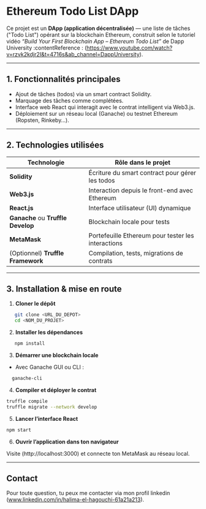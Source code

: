 # Ethereum Todo List DApp

Ce projet est un **DApp (application décentralisée)** — une liste de tâches ("Todo List") opérant sur la blockchain Ethereum, construit selon le tutoriel vidéo *“Build Your First Blockchain App – Ethereum Todo List”* de Dapp University :contentReference : (https://www.youtube.com/watch?v=rzvk2kdjr2I&t=4716s&ab_channel=DappUniversity).

---

## 1. Fonctionnalités principales

- Ajout de tâches (todos) via un smart contract Solidity.
- Marquage des tâches comme complétées.
- Interface web React qui interagit avec le contrat intelligent via Web3.js.
- Déploiement sur un réseau local (Ganache) ou testnet Ethereum (Ropsten, Rinkeby…).

---

## 2. Technologies utilisées

| Technologie | Rôle dans le projet |
|-------------|----------------------|
| **Solidity** | Écriture du smart contract pour gérer les todos |
| **Web3.js** | Interaction depuis le front-end avec Ethereum |
| **React.js** | Interface utilisateur (UI) dynamique |
| **Ganache** ou **Truffle Develop** | Blockchain locale pour tests |
| **MetaMask** | Portefeuille Ethereum pour tester les interactions |
| (Optionnel) **Truffle Framework** | Compilation, tests, migrations de contrats |

---

## 3. Installation & mise en route

1. **Cloner le dépôt**  
```bash
   git clone <URL_DU_DEPOT>
   cd <NOM_DU_PROJET>
```
2. **Installer les dépendances**
```bash   
   npm install
```
3. **Démarrer une blockchain locale**
- Avec Ganache GUI ou CLI :
```bash
  ganache-cli
```
4. **Compiler et déployer le contrat**
```bash
truffle compile
truffle migrate --network develop
```
5. **Lancer l’interface React**
```bash
npm start
```
6. **Ouvrir l’application dans ton navigateur**
   
Visite (http://localhost:3000) et connecte ton MetaMask au réseau local.

---
## Contact

Pour toute question, tu peux me contacter via mon profil linkedin (www.linkedin.com/in/halima-el-hagouchi-61a21a213).
